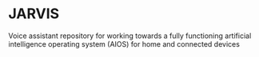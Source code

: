 # JARVIS
Voice assistant repository for working towards a fully functioning artificial intelligence operating system (AIOS) for home and connected devices
